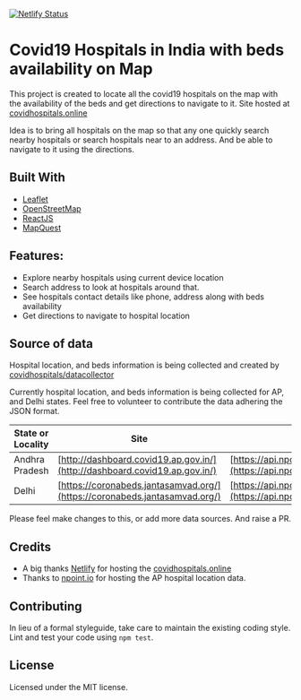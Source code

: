 [![Netlify Status](https://api.netlify.com/api/v1/badges/58c2c8cf-de73-4dc1-8783-7fc964f6b87e/deploy-status)](https://app.netlify.com/sites/covidhospitals/deploys)
# Covid19 Hospitals in India with beds availability on Map

This project is created to locate all the covid19 hospitals on the map with the availability of the beds and get directions to navigate to it. Site hosted at [covidhospitals.online](http://covidhospitals.online/)

Idea is to bring all hospitals on the map so that any one quickly search nearby hospitals or search hospitals near to an address. And be able to navigate to it using the directions.

## Built With
- [Leaflet](https://leafletjs.com/)
- [OpenStreetMap](https://openstreetmap.org)
- [ReactJS](https://react-leaflet.js.org/)
- [MapQuest](https://www.mapquest.com/)

## Features:
- Explore nearby hospitals using current device location
- Search address to look at hospitals around that.
- See hospitals contact details like phone, address along with beds availability
- Get directions to navigate to hospital location

## Source of data
Hospital location, and beds information is being collected and created by [covidhospitals/datacollector](https://github.com/covidhospitals/datacollector)

Currently hospital location, and beds information is being collected for AP, and Delhi states. Feel free to volunteer to contribute the data adhering the JSON format.  

| State or Locality | Site | Normalized data |
| ------------- |-------------| ---- |
| Andhra Pradesh      | [http://dashboard.covid19.ap.gov.in/](http://dashboard.covid19.ap.gov.in/) | [https://api.npoint.io/4594de00c3f1d76a08ec](https://api.npoint.io/4594de00c3f1d76a08ec)|
| Delhi      | [https://coronabeds.jantasamvad.org/](https://coronabeds.jantasamvad.org/) | [https://api.npoint.io/4d61424b0910b4a2b692](https://api.npoint.io/4d61424b0910b4a2b692)|

Please feel make changes to this, or add more data sources. And raise a PR.
## Credits
- A big thanks [Netlify](https://netlify.com/) for hosting the [covidhospitals.online](https://covidhospitals.online/)
- Thanks to [npoint.io](https://npoint.io) for hosting the AP hospital location data.

## Contributing
In lieu of a formal styleguide, take care to maintain the existing coding style. Lint and test your code using `npm test`.

## License

Licensed under the MIT license.

